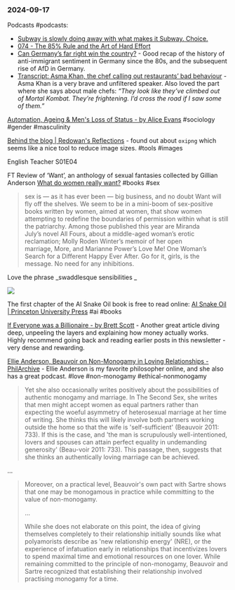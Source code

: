 ### 2024-09-17

Podcasts #podcasts:
*  [Subway is slowly doing away with what makes it Subway. Choice.](https://lnns.co/4tlM7kqFRzS)
* [074 - The 85% Rule and the Art of Hard Effort](https://lnns.co/JPu1jBCp2ic)
* [Can Germany’s far right win the country?](https://www.listennotes.com/e/9d247f55828c4bc6b51b30fb953faf62/) - Good recap of the history of anti-immigrant sentiment in Germany since the 80s, and the subsequent rise of AfD in Germany.
* [Transcript: Asma Khan, the chef calling out restaurants’ bad behaviour](https://on.ft.com/3XIpQwE) - Asma Khan is a very brave and unfiltered speaker. Also loved the part where she says about male chefs: _“They look like they’ve climbed out of Mortal Kombat. They’re frightening. I’d cross the road if I saw some of them.”_

[Automation, Ageing & Men's Loss of Status - by Alice Evans](https://www.ggd.world/p/automation-ageing-and-mens-loss-of) #sociology #gender #masculinity

[Behind the blog | Redowan's Reflections](https://rednafi.com/misc/behind_the_blog/) - found out about `oxipng` which seems like a nice tool to reduce image sizes. #tools #images 

English Teacher S01E04

 FT Review of ‘Want’, an anthology of sexual fantasies collected by Gillian Anderson [What do women really want?](https://on.ft.com/47uvMfQ) #books #sex 

> sex is — as it has ever been — big business, and no doubt Want will fly off the shelves. We seem to be in a mini-boom of sex-positive books written by women, aimed at women, that show women attempting to redefine the boundaries of permission within what is still the patriarchy. Among those published this year are Miranda July’s novel All Fours, about a middle-aged woman’s erotic reclamation; Molly Roden Winter’s memoir of her open marriage, More, and Marianne Power’s Love Me! One Woman’s Search for a Different Happy Ever After. Go for it, girls, is the message. No need for any inhibitions.

Love the phrase _swaddlesque sensibilities _  

![](https://x.com/cuntmunism/status/1835744996361982029)

The first chapter of the AI Snake Oil book is free to read online: [AI Snake Oil | Princeton University Press](https://press.princeton.edu/books/hardcover/9780691249131/ai-snake-oil#preview) #ai #books

[If Everyone was a Billionaire - by Brett Scott](https://www.asomo.co/p/if-everyone-was-a-billionaire) -  Another great article diving deep, unpeeling the layers and explaining how money actually works. Highly recommend going back and reading earlier posts in this newsletter - very dense and rewarding.

[Ellie Anderson, Beauvoir on Non-Monogamy in Loving Relationships - PhilArchive](https://philarchive.org/rec/ANDBON) - Ellie Anderson is my favorite philosopher online, and she also has a great podcast. #love #non-monogamy #ethical-nonmonogamy 

> Yet she also occasionally writes positively about the possibilities of authentic monogamy and marriage. In The Second Sex, she writes that men might accept women as equal partners rather than expecting the woeful asymmetry of heterosexual marriage at her time of writing. She thinks this will likely involve both partners working outside the home so that the wife is 'self-sufficient' (Beauvoir 2011: 733). If this is the case, and 'the man is scrupulously well-intentioned, lovers and spouses can attain perfect equality in undemanding generosity' (Beau-voir 2011: 733). This passage, then, suggests that she thinks an authentically loving marriage can be achieved.
>
 …
> 
> Moreover, on a practical level, Beauvoir's own pact with Sartre shows that one may be monogamous in practice while committing to the value of non-monogamy.
> 
> …
> 
> While she does not elaborate on this point, the idea of giving themselves completely to their relationship initially sounds like what polyamorists describe as 'new relationship energy' (NRE), or the experience of infatuation early in relationships that incentivizes lovers to spend maximal time and emotional resources on one lover. While remaining committed to the principle of non-monogamy, Beauvoir and Sartre recognized that establishing their relationship involved practising monogamy for a time.